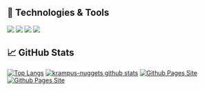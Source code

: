 ## 🔧 Technologies & Tools
![](https://img.shields.io/badge/OS-Linux-informational?style=flat&logo=linux&logoColor=white&color=2bbc8a)
![](https://img.shields.io/badge/Editor-IntelliJ_IDEA-informational?style=flat&logo=intellij-idea&logoColor=white&color=2bbc8a)
![](https://img.shields.io/badge/Code-Python-informational?style=flat&logo=python&logoColor=white&color=2bbc8a)
![](https://img.shields.io/badge/Tools-Docker-informational?style=flat&logo=docker&logoColor=white&color=2bbc8a)

## &#x1f4c8; GitHub Stats
[![Top Langs](https://github-readme-stats.vercel.app/api/top-langs/?username=krampus-nuggets&theme=tokyonight&hide=batchfile,css,html,vue,batch,shell)](https://github.com/krampus-nuggets)
[![krampus-nuggets github stats](https://github-readme-stats.vercel.app/api?username=krampus-nuggets&show_icons=true&count_private=true&theme=tokyonight)](https://github.com/krampus-nuggets)
[![Github Pages Site](https://github-readme-stats.vercel.app/api/pin/?username=krampus-nuggets&repo=krampus-nuggets.github.io&theme=tokyonight)](https://github.com/krampus-nuggets/krampus-nuggets.github.io)
[![Github Pages Site](https://github-readme-stats.vercel.app/api/pin/?username=krampus-nuggets&repo=deep-blue&theme=tokyonight)](https://github.com/krampus-nuggets/deep-blue)
